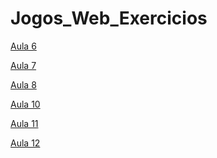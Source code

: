 # Jogos_Web_Exercicios
[Aula 6]()

[Aula 7](https://github.com/camilafacens/Jogos_Web_Exercicios/blob/master/Aula%207/hello2.html)

[Aula 8]()

[Aula 10]()

[Aula 11](https://camilafacens.github.io/Jogos_Web_Exercicios/Aula%2011/Aula%2011.html)

[Aula 12]()
